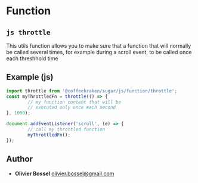
# Function


## ```js throttle ```


This utils function allows you to make sure that a function that will normally be called
several times, for example during a scroll event, to be called once each threshhold time



## Example (js)

```js
import throttle from '@coffeekraken/sugar/js/function/throttle';
const myThrottledFn = throttle(() => {
		// my function content that will be
		// executed only once each second
}, 1000);

document.addEventListener('scroll', (e) => {
		// call my throttled function
		myThrottledFn();
});
```


## Author
- **Olivier Bossel** <a href="mailto:olivier.bossel@gmail.com">olivier.bossel@gmail.com</a> 



